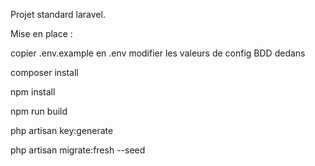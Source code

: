 Projet standard laravel.

Mise en place : 

copier .env.example en .env
modifier les valeurs de config BDD dedans

composer install

npm install

npm run build

php artisan key:generate

php artisan migrate:fresh --seed

